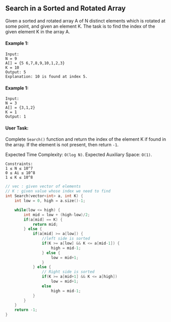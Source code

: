 ## Search in a Sorted and Rotated Array

Given a sorted and rotated array A of N distinct elements which is rotated at some point, and given an element K. The task is to find the index of the given element K in the array A.

#### Example 1:

```
Input:
N = 9
A[] = {5 6,7,8,9,10,1,2,3}
K = 10
Output: 5
Explanation: 10 is found at index 5.
```

#### Example 1:

```
Input:
N = 3
A[] = {3,1,2}
K = 1
Output: 1
```

#### User Task:

Complete `Search()` function and return the index of the element K if found in the array. If the element is not present, then return `-1`.

Expected Time Complexity: `O(log N)`.
Expected Auxiliary Space: `O(1)`.

```
Constraints:
1 ≤ N ≤ 10^7
0 ≤ Ai ≤ 10^8
1 ≤ K ≤ 10^8
```

```c++
// vec : given vector of elements
// K : given value whose index we need to find
int Search(vector<int> a, int K) {
    int low = 0, high = a.size()-1;

    while(low <= high) {
        int mid = low + (high-low)/2;
        if(a[mid] == K) {
            return mid;
        } else {
            if(a[mid] >= a[low]) {
                //left side is sorted
                if(K >= a[low] && K <= a[mid-1]) {
                    high = mid-1;
                } else {
                    low = mid+1;
                }
            } else {
                // Right side is sorted
                if(K >= a[mid+1] && K <= a[high])
                    low = mid+1;
                else
                    high = mid-1;
            }
        }
    }
    return -1;
}
```
